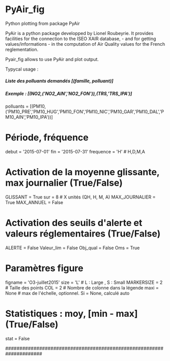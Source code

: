 # PyAir_fig
Python plotting from package PyAir


PyAir is a python package developped by Lionel Roubeyrie. It provides facilities for the connection to the ISEO XAIR database, - and for getting values/informations - in the computation of Air Quality values for the French reglementation.

Pyair_fig allows to use PyAir and plot output.

Typycal usage :

##### Liste des polluants demandés [(famille, polluant)]
##### Exemple : [(NO2,('NO2_AIN','NO2_FON')),(TRS,'TRS_IPA')]
polluants = [(PM10,('PM10_PRE','PM10_HUG','PM10_FON','PM10_NIC','PM10_GAR','PM10_DAL','PM10_AIN','PM10_IPA'))]

# Période, fréquence 
debut = '2015-07-01'
fin   = '2015-07-31'
frequence = 'H'   # H,D,M,A

# Activation de la moyenne glissante, max journalier (True/False)
GLISSANT       = True
sur            = 8        # X unités (QH, H, M, A) 
MAX_JOURNALIER = True
MAX_ANNUEL	   = False

# Activation des seuils d'alerte et valeurs réglementaires (True/False)
ALERTE     = False
Valeur_lim = False
Obj_qual   = False
Oms        = True

# Paramètres figure
figname    = 'O3-juillet2015'
size       = 'L'    # L : Large , S : Small
MARKERSIZE = 2      # Taille des points
COL        = 2      # Nombre de colonne dans la légende
maxi       = None   # max de l'échelle, optionnel. Si = None, calculé auto

# Statistiques : moy, [min - max] (True/False)
stat = False

#####################################################################
